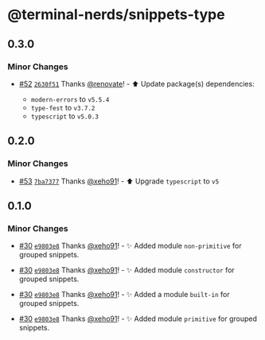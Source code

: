# @terminal-nerds/snippets-type<!-- markdownlint-disable line-length list-marker-space no-duplicate-header ul-style ul-indent no-bare-urls -->

## 0.3.0

### Minor Changes

-   [#52](https://github.com/terminal-nerds/snippets/pull/52) [`2630f51`](https://github.com/terminal-nerds/snippets/commit/2630f5138db3f2f1bc0b766cd94c1c415bba2656) Thanks [@renovate](https://github.com/apps/renovate)! - ⬆️ Update package(s) dependencies:

    -   `modern-errors` to `v5.5.4`
    -   `type-fest` to `v3.7.2`
    -   `typescript` to `v5.0.3`

## 0.2.0

### Minor Changes

-   [#53](https://github.com/terminal-nerds/snippets/pull/53) [`7ba7377`](https://github.com/terminal-nerds/snippets/commit/7ba73779bb732b0f1bfe7a9d1c702514fb99a193) Thanks [@xeho91](https://github.com/xeho91)! - ⬆️ Upgrade `typescript` to `v5`

## 0.1.0

### Minor Changes

-   [#30](https://github.com/terminal-nerds/snippets/pull/30) [`e9803e8`](https://github.com/terminal-nerds/snippets/commit/e9803e80c0e6b640e8dacae911e8579847e9f0c5) Thanks [@xeho91](https://github.com/xeho91)! - ✨ Added module `non-primitive` for grouped snippets.

-   [#30](https://github.com/terminal-nerds/snippets/pull/30) [`e9803e8`](https://github.com/terminal-nerds/snippets/commit/e9803e80c0e6b640e8dacae911e8579847e9f0c5) Thanks [@xeho91](https://github.com/xeho91)! - ✨ Added module `constructor` for grouped snippets.

-   [#30](https://github.com/terminal-nerds/snippets/pull/30) [`e9803e8`](https://github.com/terminal-nerds/snippets/commit/e9803e80c0e6b640e8dacae911e8579847e9f0c5) Thanks [@xeho91](https://github.com/xeho91)! - ✨ Added a module `built-in` for grouped snippets.

-   [#30](https://github.com/terminal-nerds/snippets/pull/30) [`e9803e8`](https://github.com/terminal-nerds/snippets/commit/e9803e80c0e6b640e8dacae911e8579847e9f0c5) Thanks [@xeho91](https://github.com/xeho91)! - ✨ Added module `primitive` for grouped snippets.
